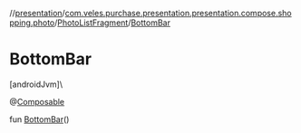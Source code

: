 //[presentation](../../../index.md)/[com.veles.purchase.presentation.presentation.compose.shopping.photo](../index.md)/[PhotoListFragment](index.md)/[BottomBar](-bottom-bar.md)

# BottomBar

[androidJvm]\

@[Composable](https://developer.android.com/reference/kotlin/androidx/compose/runtime/Composable.html)

fun [BottomBar](-bottom-bar.md)()
